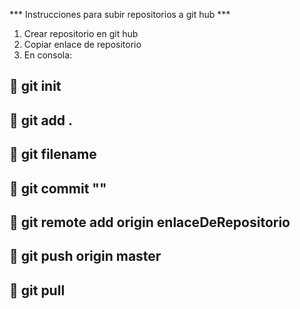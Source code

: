 *** Instrucciones para subir repositorios a git hub ***

1. Crear repositorio en git hub
2. Copiar enlace de repositorio
3. En consola:
## :small_orange_diamond: git init
## :small_orange_diamond: git add .
## :small_orange_diamond: git filename
## :small_orange_diamond: git commit ""
## :small_orange_diamond: git remote add origin enlaceDeRepositorio
## :small_orange_diamond: git push origin master 
## :small_orange_diamond: git pull